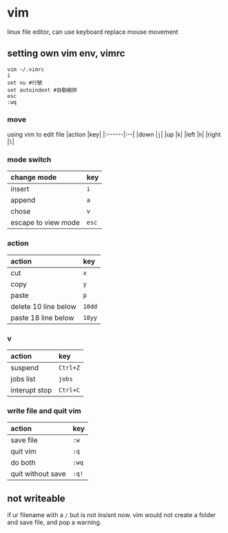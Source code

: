 # vim
linux file editor, can use keyboard replace mouse movement

## setting own vim env, vimrc
```
vim ~/.vimrc
i
set nu #行號
set autoindent #自動縮排
esc
:wq
```


### move
using vim to edit file 
|action |key|
|:------|:--|
|down   |`j`|
|up     |`k`|
|left   |`h`|
|right  |`l`|
### mode switch
|change mode|key|
|:----------|:--|
|insert     |`i`|
|append     |`a`|
|chose      |`v`|
|escape to view mode|`esc`|
### action
|action |key|
|:------|:--|
|cut    |`x`|
|copy   |`y`|
|paste  |`p`|
|delete 10 line below |`10dd`|
|paste 18 line below  |`18yy`|


### v
|action     |key|
|:----------|:--|
|suspend    |`Ctrl+Z`|
|jobs list  |`jobs`|
|interupt stop|`Ctrl+C`|


### write file and quit vim
|action     |key|
|:----------|:--|
|save file  |`:w`|
|quit vim   |`:q`|
|do both    |`:wq`|
|quit without save |`:q!`|


## not writeable
if ur filename with a `/` but is not insisnt now.
vim would not create a folder and save file, and pop a warning.




